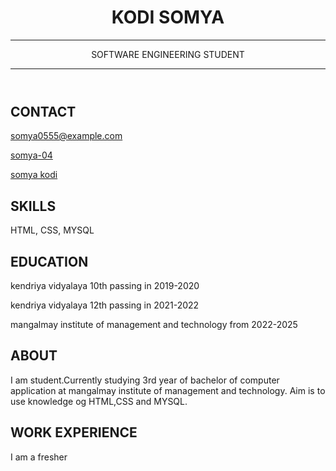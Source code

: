 <!DOCTYPE html>
<html>
    <head>
    <link rel="stylesheet" href="style.css">
	<link rel="stylesheet" href="https://cdnjs.cloudflare.com/ajax/libs/font-awesome/5.15.4/css/all.min.css">
		<title>SOFTWARE ENGINEER</title>
	</head>
	<body>
		<header id="header">
			<h1>KODI SOMYA</h1>
			<hr>
			SOFTWARE ENGINEERING STUDENT
			<hr>
		</header>
		<main>
			<article id="mainleft">
				<section>
					<h2>CONTACT</h2>
					<p>
						<i class="fa fa-envelope" aria-hidden="true"></i>
						<a href="Email">somya0555@example.com</a>
					</p>
					<p>
						<i class="fab fa-github" aria-hidden="true"></i>
						<a href="github.com/gh-username">somya-04</a>
					</p>
					<p>
						<i class="fab fa-linkedin" aria-hidden="true"></i>
						<a href="linkedin.com/linkedin-username">somya kodi</a>
					</p>
				</section>
				<section>
					<h2>SKILLS</h2>
					<p>HTML, CSS, MYSQL</p>
				</section>
				<section>
					<h2>EDUCATION</h2>
                    <p>kendriya vidyalaya 10th passing in 2019-2020</p>
					<p>kendriya vidyalaya 12th passing in 2021-2022</p>
					<p>mangalmay institute of management and technology from 2022-2025</p>
				</section>            
			</article>
					<article id="mainright">
						<section>
							<h2>ABOUT</h2>
							I am student.Currently studying 3rd year of bachelor of computer application at mangalmay institute of management and technology.
							 Aim is to use knowledge og HTML,CSS and MYSQL.
						</section>
						<section>
							<h2>WORK EXPERIENCE</h2>
							I am a fresher
				</section>
			</article>
		</main>
	</body>
</html>
